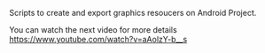 Scripts to create and export graphics resoucers on Android Project.

You can watch the next video for more details https://www.youtube.com/watch?v=aAolzY-b__s
